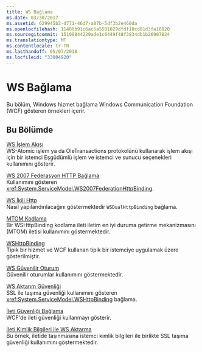 ```yaml
---
title: WS Bağlama
ms.date: 03/30/2017
ms.assetid: 629945b2-d771-46d7-a87b-5df3b2e460da
ms.openlocfilehash: 11480b91c6ac6a5501029dfdf10cd81d3fa18820
ms.sourcegitcommit: 15109844229ade1c6449f48f3834db1b26907824
ms.translationtype: MT
ms.contentlocale: tr-TR
ms.lasthandoff: 05/07/2018
ms.locfileid: "33804920"
---
```

# <a name="ws-binding"></a>WS Bağlama
Bu bölüm, Windows hizmet bağlama Windows Communication Foundation (WCF) gösteren örnekleri içerir.  
  
## <a name="in-this-section"></a>Bu Bölümde  
 [WS İşlem Akışı](../../../../docs/framework/wcf/samples/ws-transaction-flow.md)  
 WS-Atomic işlem ya da OleTransactions protokolünü kullanarak işlem akışı için bir istemci Eşgüdümlü işlem ve istemci ve sunucu seçenekleri kullanımını gösterir.  
  
 [WS 2007 Federasyon HTTP Bağlama](../../../../docs/framework/wcf/samples/ws-2007-federation-http-binding.md)  
 Kullanımını gösteren <xref:System.ServiceModel.WS2007FederationHttpBinding>.  
  
 [WS İkili Http](../../../../docs/framework/wcf/samples/ws-dual-http.md)  
 Nasıl yapılandırılacağını göstermektedir `WSDualHttpBinding` bağlama.  
  
 [MTOM Kodlama](../../../../docs/framework/wcf/samples/mtom-encoding.md)  
 Bir WSHttpBinding kodlama ileti iletim en iyi duruma getirme mekanizmasını (MTOM) iletisi kullanımını göstermektedir.  
  
 [WSHttpBinding](../../../../docs/framework/wcf/samples/wshttpbinding.md)  
 Tipik bir hizmet ve WCF kullanan tipik bir istemciye uygulamak üzere gösterilmiştir.  
  
 [WS Güvenilir Oturum](../../../../docs/framework/wcf/samples/ws-reliable-session.md)  
 Güvenilir oturumlar kullanımını göstermektedir.  
  
 [WS Aktarım Güvenliği](../../../../docs/framework/wcf/samples/ws-transport-security.md)  
 SSL ile taşıma güvenliği kullanımını gösteren <xref:System.ServiceModel.WSHttpBinding> bağlama.  
  
 [İleti Güvenliği Bağlama](../../../../docs/framework/wcf/samples/message-security-binding.md)  
 WCF'de ileti güvenliği kullanmayı gösterir.  
  
 [İleti Kimlik Bilgileri ile WS Aktarma](../../../../docs/framework/wcf/samples/ws-transport-with-message-credential.md)  
 Bu örnek, iletide taşınmasına istemci kimlik bilgileri ile birlikte SSL taşıma güvenliği kullanımını göstermektedir.
